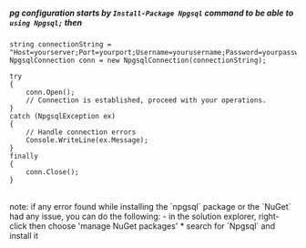 ##### pg configuration starts by `Install-Package Npgsql` command to be able to `using Npgsql;` then 
```
string connectionString = "Host=yourserver;Port=yourport;Username=yourusername;Password=yourpassword;Database=yourdatabase;";
NpgsqlConnection conn = new NpgsqlConnection(connectionString);

try
{
    conn.Open();
    // Connection is established, proceed with your operations.
}
catch (NpgsqlException ex)
{
    // Handle connection errors
    Console.WriteLine(ex.Message);
}
finally
{
    conn.Close();
}
```
<br/>
note: if any error found while installing the `npgsql` package or the `NuGet` had any issue, you can do the following:
- in the solution explorer, right-click then choose 'manage NuGet packages'
* search for `Npgsql` and install it
